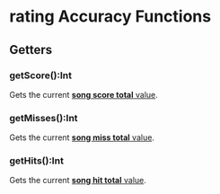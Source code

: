 # rating Accuracy Functions
## Getters
### getScore():Int
Gets the current <ins>**song score total** value</ins>.

### getMisses():Int
Gets the current <ins>**song miss total** value</ins>.

### getHits():Int
Gets the current <ins>**song hit total** value</ins>.